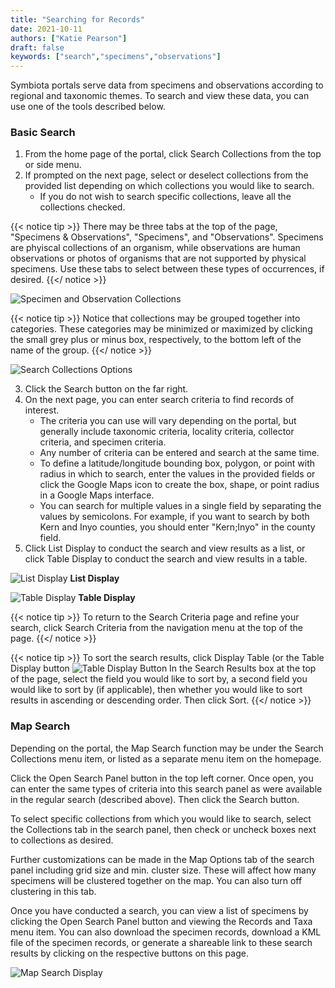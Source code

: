 ```yaml
---
title: "Searching for Records"
date: 2021-10-11
authors: ["Katie Pearson"]
draft: false
keywords: ["search","specimens","observations"]
---
```


Symbiota portals serve data from specimens and observations according to regional and taxonomic themes. To search and view these data, you can use one of the tools described below.

### Basic Search

1. From the home page of the portal, click Search Collections from the top or side menu.
2. If prompted on the next page, select or deselect collections from the provided list depending on which collections you would like to search.
      * If you do not wish to search specific collections, leave all the collections checked.

{{< notice tip >}}
  There may be three tabs at the top of the page, "Specimens & Observations", "Specimens", and "Observations". Specimens are phyiscal collections of an organism, while observations are human observations or photos of organisms that are not supported by physical specimens. Use these tabs to select between these types of occurrences, if desired.
{{</ notice >}}

![Specimen and Observation Collections](/symbiota-docs/images/search2.PNG)

{{< notice tip >}}
  Notice that collections may be grouped together into categories. These categories may be minimized or maximized by clicking the small grey plus or minus box, respectively, to the bottom left of the name of the group.
{{</ notice >}}

![Search Collections Options](/symbiota-docs/images/search1.PNG)

3. Click the Search button on the far right.
4. On the next page, you can enter search criteria to find records of interest.
      * The criteria you can use will vary depending on the portal, but generally include taxonomic criteria, locality criteria, collector criteria, and specimen criteria.
      * Any number of criteria can be entered and search at the same time.
      * To define a latitude/longitude bounding box, polygon, or point with radius in which to search, enter the values in the provided fields or click the Google Maps icon to create the box, shape, or point radius in a Google Maps interface.
      * You can search for multiple values in a single field by separating the values by semicolons. For example, if you want to search by both Kern and Inyo counties, you should enter "Kern;Inyo" in the county field.
5. Click List Display to conduct the search and view results as a list, or click Table Display to conduct the search and view results in a table.

![List Display](/symbiota-docs/images/search3.PNG)
**List Display**


![Table Display](/symbiota-docs/images/search4.PNG)
**Table Display**

{{< notice tip >}}
  To return to the Search Criteria page and refine your search, click Search Criteria from the navigation menu at the top of the page.
{{</ notice >}}

{{< notice tip >}}
   To sort the search results, click Display Table (or the Table Display button ![Table Display Button](/symbiota-docs/images/tabledisplaybutton.PNG) In the Search Results box at the top of the page, select the field you would like to sort by, a second field you would like to sort by (if applicable), then whether you would like to sort results in ascending or descending order. Then click Sort.
{{</ notice >}}

### Map Search

Depending on the portal, the Map Search function may be under the Search Collections menu item, or listed as a separate menu item on the homepage.

Click the Open Search Panel button in the top left corner. Once open, you can enter the same types of criteria into this search panel as were available in the regular search (described above). Then click the Search button.

To select specific collections from which you would like to search, select the Collections tab in the search panel, then check or uncheck boxes next to collections as desired.

Further customizations can be made in the Map Options tab of the search panel including grid size and min. cluster size. These will affect how many specimens will be clustered together on the map. You can also turn off clustering in this tab.

Once you have conducted a search, you can view a list of specimens by clicking the Open Search Panel button and viewing the Records and Taxa menu item. You can also download the specimen records, download a KML file of the specimen records, or generate a shareable link to these search results by clicking on the respective buttons on this page.

![Map Search Display](/symbiota-docs/images/search5.PNG)
